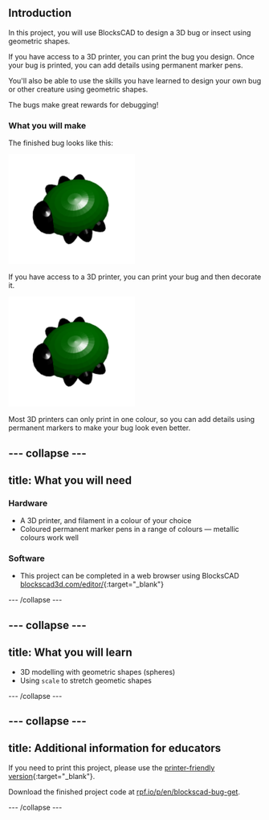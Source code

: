 ## Introduction

In this project, you will use BlocksCAD to design a 3D bug or insect using geometric shapes.

If you have access to a 3D printer, you can print the bug you design. Once your bug is printed, you can add details using permanent marker pens.

You'll also be able to use the skills you have learned to design your own bug or other creature using geometric shapes. 

The bugs make great rewards for debugging!

### What you will make

The finished bug looks like this:

![screenshot](images/bug-complete.png)

If you have access to a 3D printer, you can print your bug and then decorate it.

![Complete project](images/bug-showcase.png)

Most 3D printers can only print in one colour, so you can add details using permanent markers to make your bug look even better.

--- collapse ---
---
title: What you will need
---

### Hardware

+ A 3D printer, and filament in a colour of your choice
+ Coloured permanent marker pens in a range of colours — metallic colours work well

### Software

+ This project can be completed in a web browser using BlocksCAD [blockscad3d.com/editor/](https://www.blockscad3d.com/editor){:target="_blank"}

--- /collapse ---

--- collapse ---
---
title: What you will learn
---

+ 3D modelling with geometric shapes (spheres)
+ Using `scale` to stretch geometic shapes

--- /collapse ---

--- collapse ---
---
title: Additional information for educators
---

If you need to print this project, please use the [printer-friendly version](https://projects.raspberrypi.org/en/projects/blockscad-bug/print){:target="_blank"}.

Download the finished project code at [rpf.io/p/en/blockscad-bug-get](http://rpf.io/p/en/blockscad-bug-get).

--- /collapse ---
